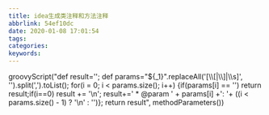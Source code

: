 ```yaml
---
title: idea生成类注释和方法注释
abbrlink: 54ef10dc
date: 2020-01-08 17:01:54
tags:
categories:
keywords:
---
```


groovyScript("def result=''; def params=\"${_1}\".replaceAll('[\\\\[|\\\\]|\\\\s]', '').split(',').toList(); for(i = 0; i < params.size(); i++) {if(params[i] == '') return result;if(i==0) result += '\\n'; result+='  * @param ' + params[i] +': '+ ((i < params.size() - 1) ? '\\n' : '')}; return result", methodParameters())